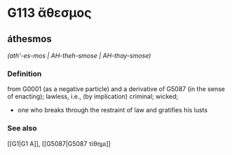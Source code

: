 # G113 ἄθεσμος

## áthesmos

_(ath'-es-mos | AH-theh-smose | AH-thay-smose)_

### Definition

from G0001 (as a negative particle) and a derivative of G5087 (in the sense of enacting); lawless, i.e., (by implication) criminal; wicked; 

- one who breaks through the restraint of law and gratifies his lusts

### See also

[[G1|G1 Α]], [[G5087|G5087 τίθημι]]
